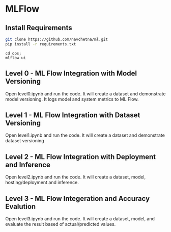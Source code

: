 # MLFlow

## Install Requirements

```bash
git clone https://github.com/navchetna/ml.git
pip install -r requirements.txt
```

```
cd ops;
mlflow ui
```
## Level 0 - ML Flow Integration with Model Versioning

Open level0.ipynb and run the code. It will create a dataset and demonstrate model versioning. It logs model and system metrics to ML Flow.

## Level 1 - ML Flow Integration with Dataset Versioning

Open level1.ipynb and run the code. It will create a dataset and demonstrate dataset versioning


## Level 2 - ML Flow Integration with Deployment and Inference

Open level2.ipynb and run the code. It will create a dataset, model, hosting/deployment and inference.

## Level 3 - ML Flow Integeration and Accuracy Evalution

Open level3.ipynb and run the code. It will create a dataset, model, and evaluate the result based of actual/predicted values.

